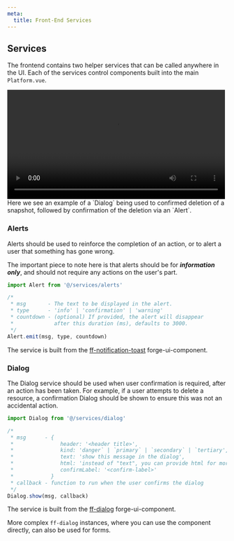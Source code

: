 ```yaml
---
meta:
  title: Front-End Services
---
```


## Services
The frontend contains two helper services that can be called anywhere in the UI. Each of the services control components built into the main `Platform.vue`.

<video width="500" controls>
  <source src="https://website-data.s3.eu-west-1.amazonaws.com/ui-services-demo.mp4" type="video/mp4">
</video>
Here we see an example of a `Dialog` being used to confirmed deletion of a snapshot, followed by confirmation of the deletion via an `Alert`.

### Alerts
Alerts should be used to reinforce the completion of an action, or to alert a user that something has gone wrong.

The important piece to note here is that alerts should be for ***information only***, and should not require any actions on the user's part.

```js
import Alert from '@/services/alerts'

/*
 * msg       - The text to be displayed in the alert.
 * type      - 'info' | 'confirmation' | 'warning'
 * countdown - (optional) If provided, the alert will disappear
 *             after this duration (ms), defaults to 3000.
 */
Alert.emit(msg, type, countdown)
```

The service is built from the [ff-notification-toast](https://flowforge.github.io/forge-ui-components/#ff-notification-toast) forge-ui-component.

### Dialog
The Dialog service should be used when user confirmation is required, after an action has been taken. For example, if a user attempts to delete a resource, a confirmation Dialog should be shown to ensure this was not an accidental action.

```js
import Dialog from '@/services/dialog'

/*
 * msg      - {
 *               header: '<header title>',
 *               kind: 'danger` | `primary` | `secondary` | `tertiary',  (default = 'primary') 
 *               text: 'show this message in the dialog',
 *               html: 'instead of "text", you can provide html for more custom appearance and content',
 *               confirmLabel: '<confirm-label>'
 *            }
 * callback - function to run when the user confirms the dialog
 */
Dialog.show(msg, callback)
```

The service is built from the [ff-dialog](https://flowforge.github.io/forge-ui-components/#ff-dialog) forge-ui-component.

More complex `ff-dialog` instances, where you can use the component directly, can also be used for forms.